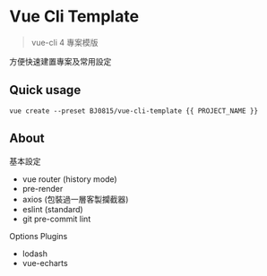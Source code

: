 # Vue Cli Template

> vue-cli 4 專案模版

方便快速建置專案及常用設定

## Quick usage

```script
vue create --preset BJ0815/vue-cli-template {{ PROJECT_NAME }}
```

## About

基本設定

- vue router (history mode)
- pre-render
- axios (包裝過一層客製攔截器)
- eslint (standard)
- git pre-commit lint

Options Plugins

- lodash
- vue-echarts
